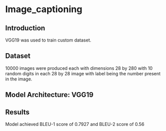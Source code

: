 # Image_captioning
## Introduction
VGG19 was used to train custom dataset.
## Dataset
10000 images were produced each with dimensions 28 by 280 with 10 random digits in each 28 by 28 image with label being the number present in the image.
## Model Architecture: VGG19
## Results
Model achieved BLEU-1 score of 0.7927 and BLEU-2 score of 0.56 
